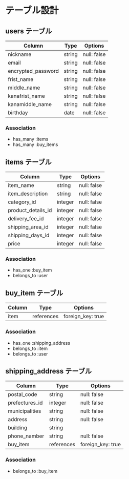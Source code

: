 # テーブル設計

## users テーブル

| Column               | Type     | Options     |
| --------             | ------   | ----------- |
| nickname             | string   | null: false |
| email                | string   | null: false |
| encrypted_password   | string   | null: false |
| frist_name           | string   | null: false |
| middle_name          | string   | null: false |
| kanafrist_name       | string   | null: false |
| kanamiddle_name      | string   | null: false |
| birthday             | date     | null: false |

### Association

- has_many :items
- has_many :buy_items


## items テーブル

| Column | Type      | Options              |
| ------ | ------    | -------------------- |
| item_name          | string | null: false |
| item_description   | string | null: false |
| category_id        | integer| null: false |
| product_details_id | integer| null: false |
| delivery_fee_id    | integer| null: false |
| shipping_area_id   | integer| null: false |
| shipping_days_id   | integer| null: false |
| price              | integer| null: false |

### Association

- has_one :buy_item
- belongs_to :user

## buy_item テーブル

| Column | Type       | Options           |
| ------ | ---------- | ----------------- |
| item   | references | foreign_key: true |


### Association

- has_one :shipping_address
- belongs_to :item
- belongs_to :user

## shipping_address テーブル

| Column         | Type       | Options     |
| -------        | --------   | ------------|
| postal_code    | string     | null: false |
| prefectures_id | integer    | null: false |
| municipalities | string     | null: false |
| address        | string     | null: false |
| building       | string     |             |
| phone_namber   | string     | null: false |
| buy_item       | references | foreign_key: true |

### Association

- belongs_to :buy_item